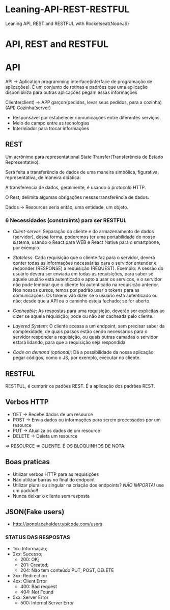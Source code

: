 # Leaning-API-REST-RESTFUL
Leaning API, REST and RESTFUL with Rocketseat(NodeJS)

# API, REST and RESTFUL

# API

API -> Aplication programming interface(interface de programação de aplicações). É um conjunto de rotinas e padrões  que uma aplicação disponibiliza para outras aplicações pegam essas informações

Cliente(client) -> APP
garçon(pedidos, levar seus pedidos, para a cozinha) (API)
Cozinha(server)

- Responsável por estabelecer comunicações entre diferentes serviços.
- Meio de campo entre as tecnologias
- Intermiador para trocar informações

## REST

Um acrônimo para representational State Transfer(Transferência de Estado Representativo).

Será feita a transferência de dados de uma maneira simbólica, figurativa, representativa, de maneira didática.

A transferencia de dados, geralmente, é usando o protocolo HTTP.

O Rest, delimita algumas obrigações nessas transferência de dados.

Dados -> Resources seria então, uma entidade, um objeto.

### 6 Necessidades (constraints) para ser RESTFUL

- _Client-server_: Separação do cliente e do armazenamento de dados (servidor), dessa forma, poderemos ter uma portabilidade do nosso sistema, usando o React para WEB e React Native para o smartphone, por exemplo.

- _Stateless_: Cada requisição que o cliente faz para o servidor, deverá conter todas as informações necessárias para o servidor entender e responder (RESPONSE) a requisição (REQUEST). Exemplo: A sessão do usuário deverá ser enviada em todas as requisições, para saber se aquele usuário está autenticado e apto a usar os serviços, e o servidor não pode lembrar que o cliente foi autenticado na requisição anterior. Nos nossos cursos, temos por padrão usar o tokens para as comunicações. Os tokens vão dizer se o usuário está autenticado ou não; desde que a API ou o caminho esteja fechado; se for aberto.

- _Cacheable_: As respostas para uma requisição, deverão ser explicitas ao dizer se aquela requisição, pode ou não ser cacheada pelo cliente.
 
- _Layered System_: O cliente acessa a um endpoint, sem precisar saber da complexidade, de quais passos estão sendo necessários para o servidor responder a requisição, ou quais outras camadas o servidor estará lidando, para que a requisição seja respondida.

- _Code on demand (optional)_: Dá a possibilidade da nossa aplicação pegar códigos, como o JS, por exemplo, executar no cliente.

## RESTFUL 

RESTFUL, é cumprir os padões REST. É a aplicação dos padrões REST.

## Verbos HTTP

- GET -> Recebe dados de um resource
- POST -> Envia dados ou informações para serem processados por um resource
- PUT -> Atualiza os dados de um resource
-  DELETE -> Deleta um resource

=> RESOURCE => CLIENTE. É OS BLOQUINHOS DE NOTA.

## Boas praticas

- Utilizar verbos HTTP para as requisições
- Não utilizar barras no final do endpoint
- Utilizar plural ou singular na criação dos endpoints? _NÃO IMPORTA!_ use um padrão!!
- Nunca deixar o cliente sem resposta

## JSON(Fake users)

- http://jsonplaceholder.typicode.com/users

### STATUS DAS RESPOSTAS

- 1xx: Informação;
- 2xx: Sucesso;
  - 200: OK;
  - 201: Created;
  - 204: Não tem conteúdo PUT, POST, DELETE
- 3xx: Redirection
- 4xx: Client Error
  - 400: Bad request
  - 404: Not Found
- 5xx: Server Error
  - 500: Internal Server Error  